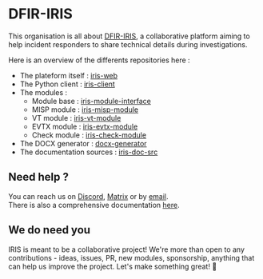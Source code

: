 # DFIR-IRIS
This organisation is all about [DFIR-IRIS](https://dfir-iris.org), a collaborative platform aiming 
to help incident responders to share technical details during investigations.

Here is an overview of the differents repositories here : 
 - The plateform itself : [iris-web](https://github.com/dfir-iris/iris-web) 
 - The Python client : [iris-client](https://github.com/dfir-iris/iris-client)
 - The modules : 
    - Module base : [iris-module-interface](https://github.com/dfir-iris/iris-module-interface)
    - MISP module : [iris-misp-module](https://github.com/dfir-iris/iris-misp-module)
    - VT module : [iris-vt-module](https://github.com/dfir-iris/iris-vt-module)
    - EVTX module : [iris-evtx-module](https://github.com/dfir-iris/iris-evtx-module)
    - Check module : [iris-check-module](https://github.com/dfir-iris/iris-check-module)
- The DOCX generator : [docx-generator](https://github.com/dfir-iris/docx-generator)
- The documentation sources : [iris-doc-src](https://github.com/dfir-iris/iris-doc-src)

## Need help ?
You can reach us on [Discord](https://discord.gg/76tM6QUJza), [Matrix](https://matrix.to/#/#dfir-iris:matrix.org) or by [email](mailto:contact@dfir-iris.org).  
There is also a comprehensive documentation [here](https://docs.dfir-iris.org/). 

## We do need you
IRIS is meant to be a collaborative project! We're more than open to any contributions - ideas, issues, PR, new modules, sponsorship, anything that can help us improve the project. Let's make something great! :tada:
